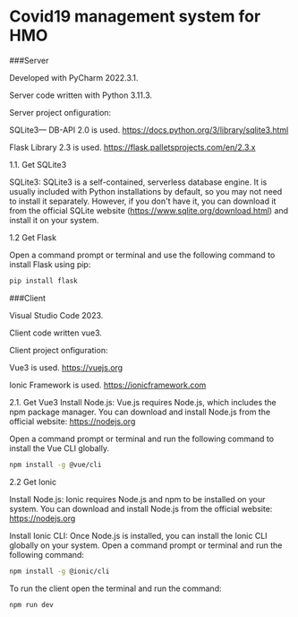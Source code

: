 # Covid19 management system for HMO

###Server

Developed with PyCharm 2022.3.1.

Server code written with Python 3.11.3.

Server project onfiguration:

SQLite3— DB-API 2.0 is used. https://docs.python.org/3/library/sqlite3.html

Flask Library 2.3 is used.  https://flask.palletsprojects.com/en/2.3.x

1.1. Get SQLite3

SQLite3: SQLite3 is a self-contained, serverless database engine. It is usually included with Python installations by default, so you may not need to install it separately. However, if you don't have it, you can download it from the official SQLite website (https://www.sqlite.org/download.html) and install it on your system.

1.2 Get Flask

Open a command prompt or terminal and use the following command to install Flask using pip:

```sh
pip install flask
```

###Client

Visual Studio Code 2023.

Client code written vue3.

Client project onfiguration:

Vue3 is used. https://vuejs.org

Ionic Framework is used.  https://ionicframework.com


2.1. Get Vue3
Install Node.js: Vue.js requires Node.js, which includes the npm package manager. You can download and install Node.js from the official website: https://nodejs.org

Open a command prompt or terminal and run the following command to install the Vue CLI globally.

```sh
npm install -g @vue/cli
```


2.2 Get Ionic

Install Node.js: Ionic requires Node.js and npm  to be installed on your system. You can download and install Node.js from the official website: https://nodejs.org

Install Ionic CLI: Once Node.js is installed, you can install the Ionic CLI globally on your system. Open a command prompt or terminal and run the following command:

```sh
npm install -g @ionic/cli
```


To run the client open the terminal and run the command:

```sh
npm run dev
```

 
         
